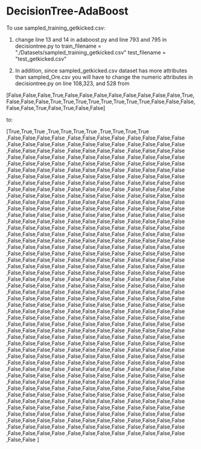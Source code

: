 DecisionTree-AdaBoost
=====================

To use sampled_training_getkicked.csv:

1. change line 13 and 14 in adaboost.py and line 793 and 795 in decisiontree.py
to 
train_filename = "./Datasets/sampled_training_getkicked.csv"
test_filename = "test_getkicked.csv"

2. In addition, since sampled_getkicked.csv dataset has more attributes than sampled_Ore.csv you will have to change the numeric attributes in decisiontree.py on line 108,323, and 528 from 


[False,False,False,True,False,False,False,False,False,False,False,False,True,False,False,False,True,True,True,True,True,True,True,True,False,False,False,False,False,True,False,True,False,False]


to:



[True,True,True
	,True,True,True,True
	,True,True,True,True
	,False,False,False,False
	,False,False,False,False
	,False,False,False,False
	,False,False,False,False
	,False,False,False,False
	,False,False,False,False
	,False,False,False,False
	,False,False,False,False
	,False,False,False,False
	,False,False,False,False
	,False,False,False,False
	,False,False,False,False
	,False,False,False,False
	,False,False,False,False
	,False,False,False,False
	,False,False,False,False
	,False,False,False,False
	,False,False,False,False
	,False,False,False,False
	,False,False,False,False
	,False,False,False,False
	,False,False,False,False
	,False,False,False,False
	,False,False,False,False
	,False,False,False,False
	,False,False,False,False
	,False,False,False,False
	,False,False,False,False
	,False,False,False,False
	,False,False,False,False
	,False,False,False,False
	,False,False,False,False
	,False,False,False,False
	,False,False,False,False
	,False,False,False,False
	,False,False,False,False
	,False,False,False,False
	,False,False,False,False
	,False,False,False,False
	,False,False,False,False
	,False,False,False,False
	,False,False,False,False
	,False,False,False,False
	,False,False,False,False
	,False,False,False,False
	,False,False,False,False
	,False,False,False,False
	,False,False,False,False
	,False,False,False,False
	,False,False,False,False
	,False,False,False,False
	,False,False,False,False
	,False,False,False,False
	,False,False,False,False
	,False,False,False,False
	,False,False,False,False
	,False,False,False,False
	,False,False,False,False
	,False,False,False,False
	,False,False,False,False
	,False,False,False,False
	,False,False,False,False
	,False,False,False,False
	,False,False,False,False
	,False,False,False,False
	,False,False,False,False
	,False,False,False,False
	,False,False,False,False
	,False,False,False,False
	,False,False,False,False
	,False,False,False,False
	,False,False,False,False
	,False,False,False,False
	,False,False,False,False
	,False,False,False,False
	,False,False,False,False
	,False,False,False,False
	,False,False,False,False
	,False,False,False,False
	,False,False,False,False
	,False,False,False,False
	,False,False,False,False
	,False,False,False,False
	,False,False,False,False
	,False,False,False,False
	,False,False,False,False
	,False,False,False,False
	,False,False,False,False
	,False,False,False,False
	,False,False,False,False
	,False,False,False,False
	,False,False,False,False
	,False,False,False,False
	,False,False,False,False
	,False,False,False,False
	,False,False,False,False
	,False,False,False,False
	,False,False,False,False
	,False,False,False,False
	,False,False,False,False
	,False,False,False,False
	,False,False,False,False
	,False,False,False,False
	,False,False,False,False
	,False,False,False,False
	,False,False,False,False
	,False,False,False,False
	,False,False,False,False
	,False,False,False,False
	,False,False,False,False
	,False,False,False,False
	,False,False,False,False
	,False,False,False,False
	,False,False,False,False
	,False,False,False,False
	,False,False,False,False
	,False,False,False,False
	,False,False,False,False
	,False,False,False,False
	,False,False,False,False
	,False,False,False,False
	,False,False,False,False
	,False,False,False,False
	,False,False,False,False
	,False,False,False,False
	,False,False,False,False
	,False,False,False,False
	,False,False,False,False
	,False,False,False,False
	,False,False,False,False
	,False,False,False,False
	,False,False,False,False
	,False,False,False,False
	,False,False,False,False
	,False,False,False,False
	,False,False,False,False
	,False,False,False,False
	,False,False,False,False
	,False,False,False,False
	,False,False,False,False
	,False,False,False,False
	,False,False
	]
